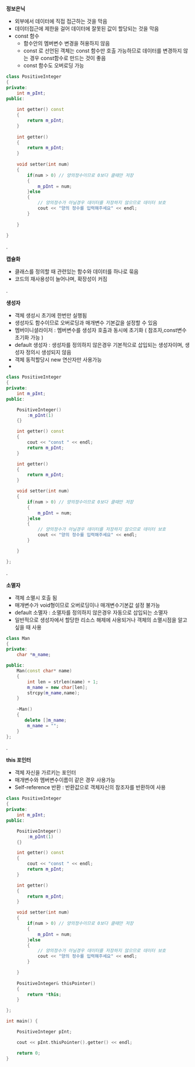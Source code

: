 **정보은닉**

- 외부에서 데이터에 직접 접근하는 것을 막음
- 데이터접근에 제한을 걸어 데이터에 잘못된 값이 할당되는 것을 막음
- const 함수
  - 함수안의 멤버변수 변경을 허용하지 않음
  - const 로 선언된 객체는 const 함수만 호출 가능하므로 데이터를 변경하지 않는 경우 const함수로 만드는 것이 좋음
  - const 함수도 오버로딩 가능

~~~c++
class PositiveInteger
{
private:
    int m_pInt;
public:
    
    int getter() const 
    {
        return m_pInt;
    }
    
    int getter() 
    {
        return m_pInt;
    }
    
    void setter(int num) 
    {
        if(num > 0) // 양의정수이므로 0보다 클때만 저장
        {
            m_pInt = num; 
        }else 
        {
            // 양의정수가 아닐경우 데이터를 저장하지 않으므로 데이터 보호
            cout << "양의 정수를 입력해주세요" << endl;
        }
        
    }
    
}
~~~

.

**캡슐화**

- 클래스를 정의할 때 관련있는 함수와 데이터를 하나로 묶음
- 코드의 재사용성이 늘어나며, 확장성이 커짐

.

**생성자**

- 객체 생성시 초기에 한번만 실행됨
- 생성자도 함수이므로 오버로딩과 매개변수 기본값을 설정할 수 있음
- 멤버이니셜라이저 : 멤버변수를 생성자 호출과 동시에 초기화 ( 참조자,const변수 초기화 가능 )
- default 생성자 : 생성자를 정의하지 않은경우 기본적으로 삽입되는 생성자이며, 생성자 정의시 생성되지 않음
- 객체 동적할당시 new 연산자만 사용가능 
- 

~~~c++
class PositiveInteger
{
private:
    int m_pInt;
public:

    PositiveInteger()
		:m_pInt(1)
	{}

    int getter() const
    {
    	cout << "const " << endl;
        return m_pInt;
    }

    int getter()
    {
    	return m_pInt;
    }

    void setter(int num)
    {
        if(num > 0) // 양의정수이므로 0보다 클때만 저장
        {
            m_pInt = num;
        }else
        {
            // 양의정수가 아닐경우 데이터를 저장하지 않으므로 데이터 보호
            cout << "양의 정수를 입력해주세요" << endl;
        }

    }

};
~~~

.

**소멸자**

- 객체 소멸시 호출 됨
- 매개변수가 void형이므로 오버로딩이나 매개변수기본값 설정 불가능
- default 소멸자 : 소멸자를 정의하지 않은경우 자동으로 삽입되는 소멸자
- 일반적으로 생성자에서 할당한 리소스 해제에 사용되거나 객체의 소멸시점을 알고싶을 때 사용

```c++
class Man
{
private:
	char *m_name;

public:
	Man(const char* name)
    {
        int len = strlen(name) + 1;
        m_name = new char[len];
        strcpy(m_name,name);
    }
    
    ~Man()
    {
       delete []m_name;
        m_name = "";
    }
};
```

.

**this 포인터**

- 객체 자신을 가르키는 포인터
- 매개변수와 멤버변수이름이 같은 경우 사용가능
- Self-reference 반환 : 반환값으로 객체자신의 참조자를 반환하여 사용

```c++
class PositiveInteger
{
private:
    int m_pInt;
public:

    PositiveInteger()
		:m_pInt(1)
	{}

    int getter() const
    {
    	cout << "const " << endl;
        return m_pInt;
    }

    int getter()
    {
    	return m_pInt;
    }

    void setter(int num)
    {
        if(num > 0) // 양의정수이므로 0보다 클때만 저장
        {
            m_pInt = num;
        }else
        {
            // 양의정수가 아닐경우 데이터를 저장하지 않으므로 데이터 보호
            cout << "양의 정수를 입력해주세요" << endl;
        }

    }
    
    PositiveInteger& thisPointer()
    {
        return *this;
    }

};

int main() {

	PositiveInteger pInt;

	cout << pInt.thisPointer().getter() << endl;

	return 0;
}
```

